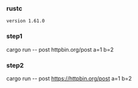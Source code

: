 ### rustc
`version 1.61.0`

### step1
cargo run -- post httpbin.org/post a=1 b=2

### step2
cargo run -- post https://httpbin.org/post a=1 b=2
